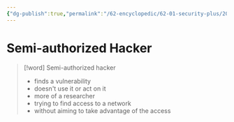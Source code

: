 ```yaml
---
{"dg-publish":true,"permalink":"/62-encyclopedic/62-01-security-plus/20220606153914-semi-authorized-hacker/","dgHomeLink":true,"dgPassFrontmatter":false}
---
```



# Semi-authorized Hacker

>[!word] Semi-authorized hacker
> - finds a vulnerability 
> - doesn't use it or act on it 
> - more of a researcher 
> - trying to find access to a network 
> - without aiming to take advantage of the access
